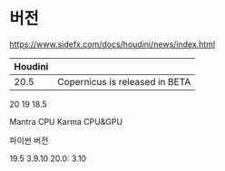 # 버전



https://www.sidefx.com/docs/houdini/news/index.html

| Houdini |                                |
| ------- | ------------------------------ |
| 20.5    | Copernicus is released in BETA |

20
19
18.5


Mantra CPU
Karma  CPU&GPU

파이썬 버전

19.5  3.9.10
20.0: 3.10